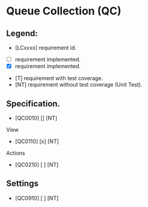 # Queue Collection (QC)

## Legend:
* [LCxxxx] requirement id.
* [ ] requirement implemented.
* [x] requirement implemented.
* [T] requirement with test coverage.
* [NT] requirement without test coverage (Unit Test). 


## Specification.

* [QC0010] [] [NT] 

View
* [QC0110] [x] [NT] 

Actions
* [QC0210] [ ] [NT] 

## Settings
* [QC0910] [ ] [NT] 

